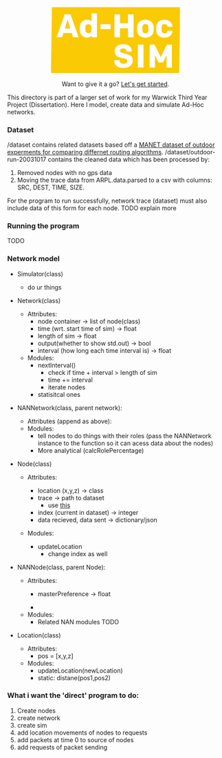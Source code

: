 <div align="center">
<img width="300" src="https://github.com/dylanfranks3/AdHocSimSite/raw/main/assets/LOGO.png"/>
<p>Want to give it a go? <a href="https://dylanfranks3.github.io/AdHocSimSite/">Let's get started</a>.</p>
</div>

This directory is part of a larger set of work for my Warwick Third Year Project (Dissertation). Here I model, create data and simulate Ad-Hoc networks. 

### Dataset 
/dataset contains related datasets based off a [MANET dataset of outdoor experments for comparing differnet routing algorithms](https://ieee-dataport.org/open-access/crawdad-dartmouthoutdoor). /dataset/outdoor-run-20031017 contains the cleaned data which has been processed by:
1. Removed nodes with no gps data
2. Moving the trace data from ARPL.data.parsed to a csv with columns: SRC, DEST, TIME, SIZE. 

For the program to run successfully, network trace (dataset) must also include data of this form for each node.
TODO explain more

### Running the program
TODO


### Network model

- Simulator(class)
    - do ur things

- Network(class)
    - Attributes:
        - node container -> list of node(class)
        - time (wrt. start time of sim) -> float 
        - length of sim -> float
        - output(whether to show std.out) -> bool 
        - interval (how long each time interval is) -> float
    - Modules:
        - nextInterval()
            - check if time + interval > length of sim
            - time += interval
            - iterate nodes
        - statisitcal ones

- NANNetwork(class, parent network):
    - Attributes (append as above):
    - Modules:
        - tell nodes to do things with their roles (pass the NANNetwork instance to the function so it can acess data about the nodes)
        - More analytical (calcRolePercentage)
        


- Node(class)
    - Attributes:
        - location (x,y,z) -> class
        - trace -> path to dataset
            - use [this](https://arc.net/l/quote/tiraorhu)
        - index (current in dataset) -> integer
        - data recieved, data sent -> dictionary/json

    - Modules:
        - updateLocation
            - change index as well

- NANNode(class, parent Node):
    - Attributes:
        - masterPreference -> float

        - 
    - Modules:
        - Related NAN modules TODO


- Location(class)
    - Attributes:
        - pos = [x,y,z]
    - Modules:
        - updateLocation(newLocation)
        - static: distane(pos1,pos2)



### What i want the 'direct' program to do:
1. Create nodes
2. create network
3. create sim
4. add location movements of nodes to requests
5. add packets at time 0 to source of nodes
6. add requests of packet sending 

